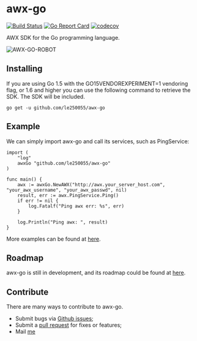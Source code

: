 # awx-go

[![Build Status](https://travis-ci.org/le250055/awx-go.svg?branch=master)](https://travis-ci.org/le250055/awx-go)
[![Go Report Card](https://goreportcard.com/badge/github.com/le250055/awx-go)](https://goreportcard.com/report/github.com/le250055/awx-go)
[![codecov](https://codecov.io/gh/le250055/awx-go/branch/master/graph/badge.svg)](https://codecov.io/gh/le250055/awx-go)

AWX SDK for the Go programming language.

![AWX-GO-ROBOT](images/awx-go-robot.png)

## Installing

If you are using Go 1.5 with the GO15VENDOREXPERIMENT=1 vendoring flag, or 1.6 and higher you can use the following command to retrieve the SDK. The SDK will be included.

```
go get -u github.com/le250055/awx-go
```

## Example

We can simply import awx-go and call its services, such as PingService:

```
import (
    "log"
    awxGo "github.com/le250055/awx-go"
)

func main() {
    awx := awxGo.NewAWX("http://awx.your_server_host.com", "your_awx_username", "your_awx_passwd", nil)
    result, err := awx.PingService.Ping()
    if err != nil {
        log.Fatalf("Ping awx err: %s", err)
    }

    log.Println("Ping awx: ", result)
}
```

More examples can be found at [here](https://github.com/le250055/awx-go/tree/master/examples).

## Roadmap

awx-go is still in development, and its roadmap could be found at [here](https://github.com/le250055/awx-go/blob/master/ROADMAP.md).

## Contribute

There are many ways to contribute to awx-go.

* Submit bugs via [Github issues](https://github.com/le250055/awx-go/issues);
* Submit a [pull request](https://github.com/le250055/awx-go/pulls) for fixes or features;
* Mail [me](mailto:wjx_colstu@hotmail.com)
